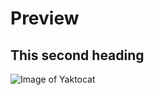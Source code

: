 # Preview
## This second heading 

![Image of Yaktocat](https://octodex.github.com/images/yaktocat.png)
